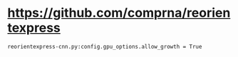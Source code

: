 # https://github.com/comprna/reorientexpress

```console
reorientexpress-cnn.py:config.gpu_options.allow_growth = True

```
